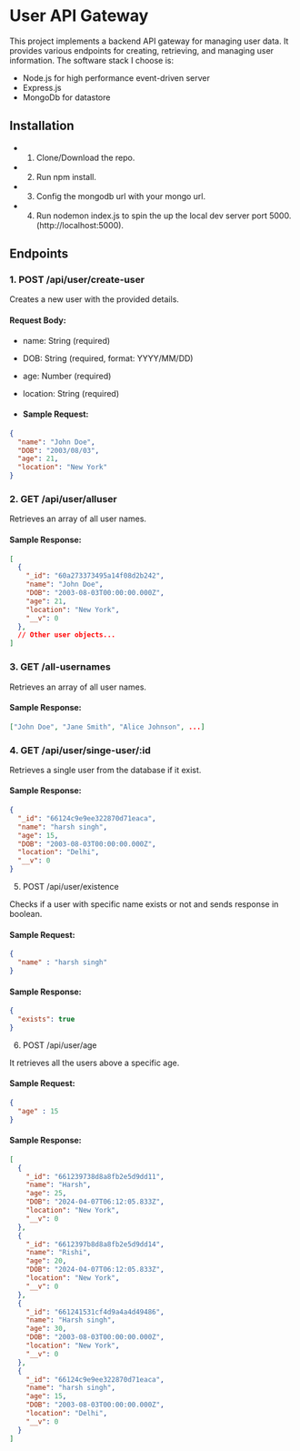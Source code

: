 # User API Gateway

This project implements a backend API gateway for managing user data. It provides various endpoints for creating, retrieving, and managing user information.
The software stack I choose is:

- Node.js for high performance event-driven server
- Express.js
- MongoDb for datastore

## Installation

- 1. Clone/Download the repo.
- 2. Run npm install.
- 3. Config the mongodb url with your mongo url.
- 4. Run nodemon index.js to spin the up the local dev server port 5000.(http://localhost:5000).

## Endpoints

### 1. POST /api/user/create-user
Creates a new user with the provided details.

#### Request Body:
- name: String (required)
- DOB: String (required, format: YYYY/MM/DD)
- age: Number (required)
- location: String (required)

- #### Sample Request:
```json
{
  "name": "John Doe",
  "DOB": "2003/08/03",
  "age": 21,
  "location": "New York"
}
```

### 2.  GET /api/user/alluser

Retrieves an array of all user names.

#### Sample Response:
```json
[
  {
    "_id": "60a273373495a14f08d2b242",
    "name": "John Doe",
    "DOB": "2003-08-03T00:00:00.000Z",
    "age": 21,
    "location": "New York",
    "__v": 0
  },
  // Other user objects...
]
```
### 3. GET /all-usernames

Retrieves an array of all user names.
#### Sample Response:
```json
["John Doe", "Jane Smith", "Alice Johnson", ...]
```
### 4. GET /api/user/singe-user/:id

Retrieves a single user from the database if it exist.

#### Sample Response:
```json
{
  "_id": "66124c9e9ee322870d71eaca",
  "name": "harsh singh",
  "age": 15,
  "DOB": "2003-08-03T00:00:00.000Z",
  "location": "Delhi",
  "__v": 0
}
```
5. POST /api/user/existence

Checks if a user with specific name exists or not and sends response in boolean.

#### Sample Request:
```json
{
  "name" : "harsh singh"
}
```
#### Sample Response:
```json
{
  "exists": true
}
```
6. POST /api/user/age

It retrieves all the users above a specific age.

#### Sample Request:
```json
{
  "age" : 15
}
```
#### Sample Response:
```json
[
  {
    "_id": "661239738d8a8fb2e5d9dd11",
    "name": "Harsh",
    "age": 25,
    "DOB": "2024-04-07T06:12:05.833Z",
    "location": "New York",
    "__v": 0
  },
  {
    "_id": "6612397b8d8a8fb2e5d9dd14",
    "name": "Rishi",
    "age": 20,
    "DOB": "2024-04-07T06:12:05.833Z",
    "location": "New York",
    "__v": 0
  },
  {
    "_id": "661241531cf4d9a4a4d49486",
    "name": "Harsh singh",
    "age": 30,
    "DOB": "2003-08-03T00:00:00.000Z",
    "location": "New York",
    "__v": 0
  },
  {
    "_id": "66124c9e9ee322870d71eaca",
    "name": "harsh singh",
    "age": 15,
    "DOB": "2003-08-03T00:00:00.000Z",
    "location": "Delhi",
    "__v": 0
  }
]
```

